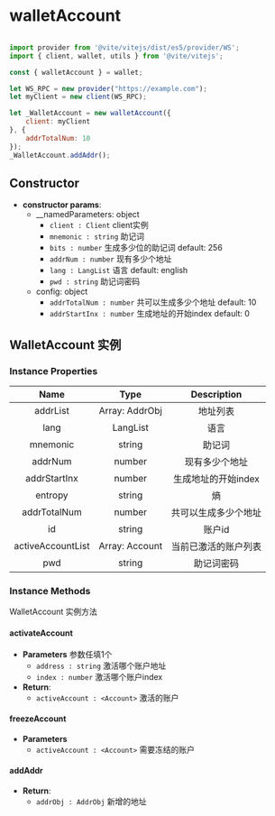# walletAccount

```javascript

import provider from '@vite/vitejs/dist/es5/provider/WS';
import { client, wallet, utils } from '@vite/vitejs';

const { walletAccount } = wallet;

let WS_RPC = new provider("https://example.com");
let myClient = new client(WS_RPC);

let _WalletAccount = new walletAccount({
    client: myClient
}, {
    addrTotalNum: 10
});
_WalletAccount.addAddr();

```

## Constructor

- **constructor params**: 
    - __namedParameters: object
        * `client : Client` client实例
        * `mnemonic : string` 助记词
        * `bits : number` 生成多少位的助记词 default: 256
        * `addrNum : number` 现有多少个地址
        * `lang : LangList` 语言 default: english
        * `pwd : string` 助记词密码
    - config: object
        * `addrTotalNum : number` 共可以生成多少个地址 default: 10
        * `addrStartInx : number` 生成地址的开始index default: 0

## WalletAccount 实例

### Instance Properties

|  Name  | Type | Description |
|:------------:|:-----:|:-----:|
| addrList | Array: AddrObj | 地址列表 |
| lang | LangList | 语言 |
| mnemonic | string | 助记词 |
| addrNum | number | 现有多少个地址 |
| addrStartInx | number | 生成地址的开始index |
| entropy | string | 熵 |
| addrTotalNum | number | 共可以生成多少个地址 |
| id | string | 账户id |
| activeAccountList | Array: Account | 当前已激活的账户列表 |
| pwd | string | 助记词密码 |

### Instance Methods
WalletAccount 实例方法

#### activateAccount

- **Parameters** 参数任填1个
    * `address : string` 激活哪个账户地址
    * `index : number` 激活哪个账户index
- **Return**:
    * `activeAccount : <Account>` 激活的账户

#### freezeAccount

- **Parameters** 
    * `activeAccount : <Account>` 需要冻结的账户

#### addAddr

- **Return**:
    * `addrObj : AddrObj` 新增的地址
